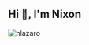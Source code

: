 ## Hi 👋, I'm Nixon
 <p align="left"> <img src="https://komarev.com/ghpvc/?username=nlazaro&label=Profile Views&color=0e75b6&style=flat" alt="nlazaro" /> </p>
